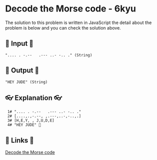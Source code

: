 # Decode the Morse code - 6kyu

The solution to this problem is written in JavaScript the detail about the problem is below and you can check the solution above.

## 🥚 Input 🥚

```
".... . -.--   .--- ..- -.. ." (String)
```

## 🐣 Output 🐣

```
"HEY JUDE" (String)
```

## 👓 Explanation 👓

```
 1# ".... . -.--   .--- ..- -.. ."
 2# [....,.,-.--, ,.---,..-,-..,.]
 3# [H,E,Y, , J,U,D,E]
 4# "HEY JUDE" 🎉
```

## 🔗 Links 🔗

[Decode the Morse code](https://www.codewars.com/kata/54b724efac3d5402db00065e)
